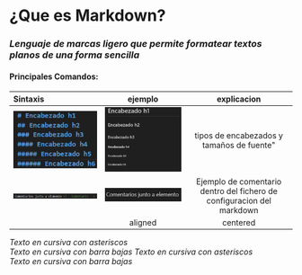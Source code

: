 # ¿Que es Markdown?
###  _Lenguaje de marcas ligero que permite formatear textos planos de una forma sencilla_  

#### Principales Comandos:  

|Sintaxis |ejemplo |explicacion |
|:-- |:----: |:---:|
|![Missing File](./img/1.1.png "tipos de titulos")|![Missing File](./img/1.png "tipos de titulos")| tipos de encabezados y tamaños de fuente"
|![Missing File](./img/comentario.png "comentario")| ![Missinf File](./img/comentario2.png "resultado del comando") |Ejemplo de comentario dentro del fichero de configuracion del markdown|
|| aligned | centered | aligned  |  


*Texto en cursiva con asteriscos*  
_Texto en cursiva con barra bajas_
*Texto en cursiva con asteriscos*  
_Texto en cursiva con barra bajas_